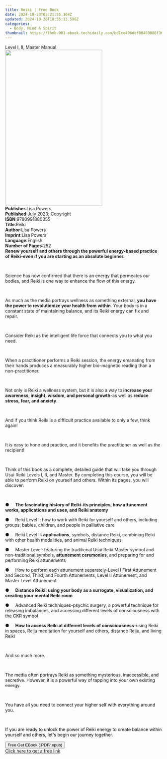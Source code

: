 ```yaml
---
title: Reiki | Free Book
date: 2024-10-23T05:21:55.164Z
updated: 2024-10-26T18:55:13.596Z
categories:
  - Body, Mind & Spirit
thumbnail: https://thmb-001-ebook.techidaily.com/bd1ce496def08469886f36e46ead353bb148eb691a8f95da4633ff3bf453f2a4.jpg
---
```

<main id="book-container">
  <div class="flex flex-col">
    <div class="book-brief flex-1 py-6 px-4 sm:p-6 md:py-10 md:px-8">
      <!-- brief-->
      <div class="book-brief-main">Level I, II, Master Manual</div>
    </div>
    <div
      class="book-meta-info flex-1 grid gap-4 col-start-1 col-end-3 row-start-1 sm:mb-6 sm:grid-cols-4 lg:gap-6 lg:col-start-2 lg:row-end-6 lg:row-span-6 lg:mb-0"
    >
      <div
        class="book-meta-info-left place-content-center mt-4 p-4 text-sm leading-6 col-start-2 col-span-2 dark:text-slate-400"
      >
        <img
          class="w-full h-500 object-cover rounded-lg sm:h-255 sm:col-span-2 lg:col-span-full"
          src="https://img-001-ebook.techidaily.com/9652b9313382a996cda478eab658c4de7a131dabd5f7a2767ee889de72d50e5b.jpg"
          alt=""
          width="312"
          height="500"
        />
      </div>
      <div
        class="book-meta-info-right mt-2 col-start-1 row-start-2 col-span-3 self-center"
      >
        <!-- meta data  -->
        <div class="flex flex-col px-4 md:px-8">
          <div class="flex-1">
            <strong>Publisher</strong>:<span class="px-2">Lisa Powers</span>
          </div>
          <div class="flex-1">
            <strong>Published</strong>:<span class="px-2"
              >July 2023; Copyright</span
            >
          </div>
          <div class="flex-1">
            <strong>ISBN</strong>:<span class="px-2">9780991880355</span>
          </div>
          <div class="flex-1">
            <strong>Title</strong>:<span class="px-2">Reiki</span>
          </div>
          <div class="flex-1">
            <strong>Author</strong>:<span class="px-2">Lisa Powers</span>
          </div>
          <div class="flex-1">
            <strong>Imprint</strong>:<span class="px-2">Lisa Powers</span>
          </div>
          <div class="flex-1">
            <strong>Language</strong>:<span class="px-2">English</span>
          </div>
          <div class="flex-1">
            <strong>Number of Pages</strong>:<span class="px-2">252</span>
          </div>
        </div>
      </div>
    </div>
    <div class="book-description flex-1 py-6 px-4 sm:p-6 md:py-10 md:px-8">
      <div class="book-description-main">
        <div accordion-content="" id="description">
          <strong
            >Renew yourself and others through the powerful energy-based
            practice of Reiki-even if you are starting as an absolute
            beginner.</strong
          >
          <p>&nbsp;</p>
          <p>
            Science has now confirmed that there is an energy that permeates our
            bodies, and Reiki is one way to enhance the flow of this energy.
          </p>
          <p>&nbsp;</p>
          <p>
            As much as the media portrays wellness as something external,
            <strong
              >you have the power to revolutionize your health from
              within</strong
            >. Your body is in a constant state of maintaining balance, and its
            Reiki energy can fix and repair.
          </p>
          <p>&nbsp;</p>
          <p>
            Consider Reiki as the intelligent life force that connects you to
            what you need.
          </p>
          <p>&nbsp;</p>
          <p>
            When a practitioner performs a Reiki session, the energy emanating
            from their hands produces a measurably higher bio-magnetic reading
            than a non-practitioner.
          </p>
          <p>&nbsp;</p>
          <p>
            Not only is Reiki a wellness system, but it is also a way to<strong>
              increase your awareness, insight, wisdom, and personal
              growth</strong
            >-as well as <strong>reduce stress, fear, and anxiety</strong>.
          </p>
          <p>&nbsp;</p>
          <p>
            And if you think Reiki is a difficult practice available to only a
            few, think again!
          </p>
          <p>&nbsp;</p>
          <p>
            It is easy to hone and practice, and it benefits the practitioner as
            well as the recipient!
          </p>
          <p>&nbsp;</p>
          <p>
            Think of this book as a complete, detailed guide that will take you
            through Usui Reiki Levels I, II, and Master. By completing this
            course, you will be able to perform Reiki on yourself and others.
            Within its pages, you will discover:
          </p>
          <p>&nbsp;</p>
          <p>
            ●&nbsp;&nbsp;&nbsp;&nbsp;&nbsp;<strong
              >The fascinating history of Reiki-its principles, how attunement
              works, applications and uses, and Reiki anatomy</strong
            >
          </p>
          <p>
            <span style="color: rgb(15, 17, 17)"
              >●&nbsp;&nbsp;&nbsp;&nbsp;&nbsp;Reiki Level I: how to work with
              Reiki for yourself and others, including groups, babies, children,
              and people in palliative care</span
            >
          </p>
          <p>
            <span style="color: rgb(15, 17, 17)"
              >●&nbsp;&nbsp;&nbsp;&nbsp;&nbsp;Reiki Level II: </span
            ><strong>applications</strong>, symbols, distance Reiki, combining
            Reiki with other health modalities, and animal Reiki techniques
          </p>
          <p>
            ●&nbsp;&nbsp;&nbsp;&nbsp;&nbsp;Master Level: featuring the
            traditional Usui Reiki Master symbol and non-traditional symbols,
            <strong>attunement ceremonies</strong>, and preparing for and
            performing Reiki attunements
          </p>
          <p>
            ●&nbsp;&nbsp;&nbsp;&nbsp;&nbsp;How to perform each attunement
            separately-Level I First Attunement and Second, Third, and Fourth
            Attunements, Level II Attunement, and Master Level Attunement
          </p>
          <p>
            ●&nbsp;&nbsp;&nbsp;&nbsp;&nbsp;<strong
              >Distance Reiki: using your body as a surrogate, visualization,
              and creating your mental Reiki room</strong
            >
          </p>
          <p>
            <span style="color: rgb(15, 17, 17)"
              >●&nbsp;&nbsp;&nbsp;&nbsp;&nbsp;Advanced Reiki techniques-psychic
              surgery, a powerful technique for releasing imbalances, and
              accessing different levels of consciousness with the CKR
              symbol</span
            >
          </p>
          <p>
            <span style="color: rgb(15, 17, 17)"
              >●&nbsp;&nbsp;&nbsp;&nbsp;&nbsp;</span
            ><strong
              >How to access Reiki at different levels of consciousness</strong
            >-using Reiki in spaces, Reiju meditation for yourself and others,
            distance Reiju, and living Reiki
          </p>
          <p>&nbsp;</p>
          <p>And so much more.</p>
          <p><span style="color: rgb(15, 17, 17)">&nbsp;</span></p>
          <p>
            <span style="color: rgb(15, 17, 17)"
              >The media often portrays Reiki as something mysterious,
              inaccessible, and secretive. However, it is a powerful way of
              tapping into your own existing energy.</span
            >
          </p>
          <p><span style="color: rgb(15, 17, 17)">&nbsp;</span></p>
          <p>
            <span style="color: rgb(15, 17, 17)"
              >You have all you need to connect your higher self with everything
              around you.</span
            >
          </p>
          <p><span style="color: rgb(15, 17, 17)">&nbsp;</span></p>
          <p>
            <span style="color: rgb(0, 0, 0)"
              >If you are ready to unlock the power of Reiki energy to create
              balance within yourself and others, let's begin our journey
              together.</span
            >
          </p>
        </div>
        <div class="accordion-fader"></div>
      </div>
    </div>
    <div class="book-excerpts flex-1 py-6 px-4 sm:p-6 md:py-10 md:px-8"></div>
    <div
      class="book-about-author flex-1 py-6 px-4 sm:p-6 md:py-10 md:px-8"
    ></div>
    <div class="book-free-get flex-1 py-6 px-4 sm:p-6 md:py-10 md:px-8">
      <button
        id="btn-free-get"
        class="bg-blue-500 hover:bg-blue-700 text-white font-bold py-2 px-4 rounded"
      >
        Free Get EBook (.PDF/.epub)
      </button>
      <div id="countdown-display" class="px-2 text-lg mt-2"></div>
      <a
        id="free-link"
        class="hidden bg-blue-500 hover:bg-blue-700 text-white font-bold py-2 px-4 rounded"
        href="https://www.ebooks.com/en-us/book/210968364/reiki/lisa-powers/"
        target="_blank"
        >Click here to get a free link</a
      >
    </div>
    <script>
      let countdownTime = 0;
      let countdownInterval = null;
      document
        .getElementById('btn-free-get')
        .addEventListener('click', startCountdown);
      function startCountdown() {
        countdownTime = new Date().getTime() + 60000 * 3;
        countdownInterval = setInterval(updateCountdown, 1000);
        document.getElementById('btn-free-get').disabled = true;
        document
          .getElementById('btn-free-get')
          .classList.add('bg-gray-500', 'cursor-not-allowed');
      }
      function updateCountdown() {
        let currentTime = new Date().getTime();
        let timeLeft = countdownTime - currentTime;
        let secondsLeft = Math.floor(timeLeft / 1000);
        document.getElementById('countdown-display').innerHTML =
          `Remaining time: ${secondsLeft} seconds.`;
        if (secondsLeft <= 0) {
          clearInterval(countdownInterval);
          document.getElementById('btn-free-get').classList.add('hidden');
          document.getElementById('free-link').classList.remove('hidden');
          document.getElementById('countdown-display').innerHTML = '';
        }
      }
    </script>
  </div>
</main>

<ins class="adsbygoogle"
      style="display:block"
      data-ad-client="ca-pub-7571918770474297"
      data-ad-slot="8358498916"
      data-ad-format="auto"
      data-full-width-responsive="true"></ins>
    